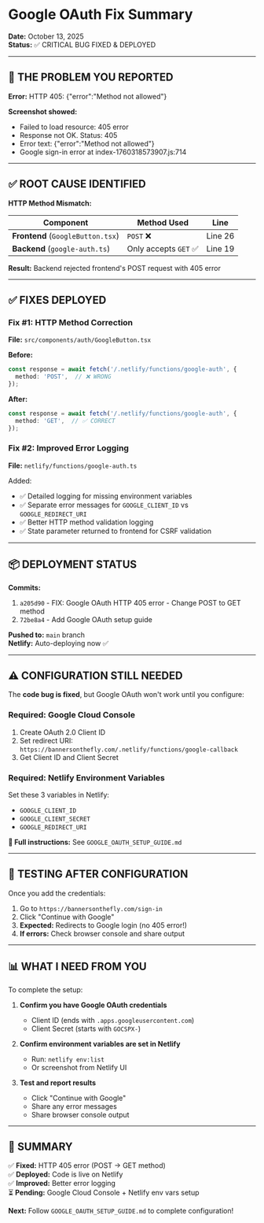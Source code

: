 # Google OAuth Fix Summary
**Date:** October 13, 2025  
**Status:** ✅ CRITICAL BUG FIXED & DEPLOYED

---

## 🎯 THE PROBLEM YOU REPORTED

**Error:** HTTP 405: {"error":"Method not allowed"}

**Screenshot showed:**
- Failed to load resource: 405 error
- Response not OK. Status: 405
- Error text: {"error":"Method not allowed"}
- Google sign-in error at index-1760318573907.js:714

---

## ✅ ROOT CAUSE IDENTIFIED

**HTTP Method Mismatch:**

| Component | Method Used | Line |
|-----------|-------------|------|
| **Frontend** (`GoogleButton.tsx`) | `POST` ❌ | Line 26 |
| **Backend** (`google-auth.ts`) | Only accepts `GET` ✅ | Line 19 |

**Result:** Backend rejected frontend's POST request with 405 error

---

## ✅ FIXES DEPLOYED

### Fix #1: HTTP Method Correction
**File:** `src/components/auth/GoogleButton.tsx`

**Before:**
```typescript
const response = await fetch('/.netlify/functions/google-auth', {
  method: 'POST',  // ❌ WRONG
});
```

**After:**
```typescript
const response = await fetch('/.netlify/functions/google-auth', {
  method: 'GET',  // ✅ CORRECT
});
```

### Fix #2: Improved Error Logging
**File:** `netlify/functions/google-auth.ts`

Added:
- ✅ Detailed logging for missing environment variables
- ✅ Separate error messages for `GOOGLE_CLIENT_ID` vs `GOOGLE_REDIRECT_URI`
- ✅ Better HTTP method validation logging
- ✅ State parameter returned to frontend for CSRF validation

---

## 📦 DEPLOYMENT STATUS

**Commits:**
1. `a205d90` - FIX: Google OAuth HTTP 405 error - Change POST to GET method
2. `72be8a4` - Add Google OAuth setup guide

**Pushed to:** `main` branch  
**Netlify:** Auto-deploying now ✅

---

## ⚠️ CONFIGURATION STILL NEEDED

The **code bug is fixed**, but Google OAuth won't work until you configure:

### Required: Google Cloud Console
1. Create OAuth 2.0 Client ID
2. Set redirect URI: `https://bannersonthefly.com/.netlify/functions/google-callback`
3. Get Client ID and Client Secret

### Required: Netlify Environment Variables
Set these 3 variables in Netlify:
- `GOOGLE_CLIENT_ID`
- `GOOGLE_CLIENT_SECRET`
- `GOOGLE_REDIRECT_URI`

**📖 Full instructions:** See `GOOGLE_OAUTH_SETUP_GUIDE.md`

---

## 🧪 TESTING AFTER CONFIGURATION

Once you add the credentials:

1. Go to `https://bannersonthefly.com/sign-in`
2. Click "Continue with Google"
3. **Expected:** Redirects to Google login (no 405 error!)
4. **If errors:** Check browser console and share output

---

## 📊 WHAT I NEED FROM YOU

To complete the setup:

1. **Confirm you have Google OAuth credentials**
   - Client ID (ends with `.apps.googleusercontent.com`)
   - Client Secret (starts with `GOCSPX-`)

2. **Confirm environment variables are set in Netlify**
   - Run: `netlify env:list`
   - Or screenshot from Netlify UI

3. **Test and report results**
   - Click "Continue with Google"
   - Share any error messages
   - Share browser console output

---

## 🎉 SUMMARY

✅ **Fixed:** HTTP 405 error (POST → GET method)  
✅ **Deployed:** Code is live on Netlify  
✅ **Improved:** Better error logging  
⏳ **Pending:** Google Cloud Console + Netlify env vars setup  

**Next:** Follow `GOOGLE_OAUTH_SETUP_GUIDE.md` to complete configuration!
